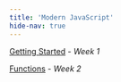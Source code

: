 ```yaml
---
title: 'Modern JavaScript'
hide-nav: true
---
```


[Getting Started](/appel/javascript/getting-started) - _Week 1_

[Functions](/appel/javascript/functions) - _Week 2_
